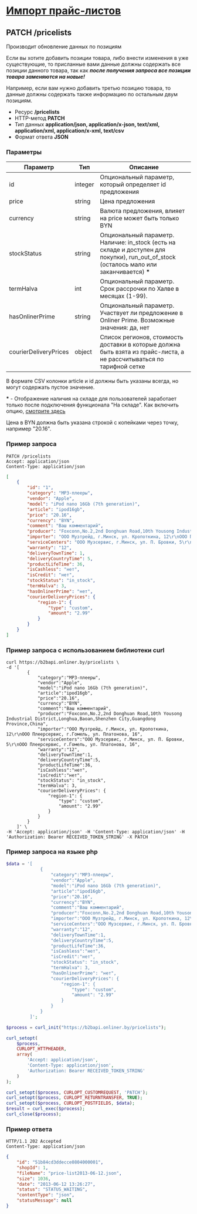 # [Импорт прайс-листов](info.md)

## PATCH /pricelists

Производит обновление данных по позициям

 Если вы хотите добавить позиции товара, либо внести изменения в уже существующие,
 то присланные вами данные должны содержать все позиции данного товара,
 так как ___после получения запроса все позиции товара заменяются на новые!___

 Например, если вам нужно добавить третью позицию товара, то данные должны содержать также информацию по остальным двум позициям.


- Ресурс **/pricelists**
- HTTP-метод **PATCH**
- Тип данных **application/json, application/x-json, text/xml, application/xml, application/x-xml, text/csv**
- Формат ответа **JSON**

### Параметры

| Параметр              | Тип     | Описание                                                                                                                                   |
|-----------------------|---------|--------------------------------------------------------------------------------------------------------------------------------------------|
| id                    | integer | Опциональный параметр, который определяет id предложения                                                                                   |
| price                 | string  | Цена предложения                                                                                                                           |
| currency              | string  | Валюта предложения, влияет на price может быть только BYN                                                                                  |
| stockStatus           | string  | Опциональный параметр. Наличие: in_stock (есть на складе и доступен для покупки), run_out_of_stock (осталось мало или заканчивается) __*__ |
| termHalva             | int     | Опциональный параметр. Срок рассрочки по Халве в месяцах (1-99).                                                                           |
| hasOnlinerPrime       | string  | Опциональный параметр. Участвует ли предложение в Onliner Prime. Возможные значения: да, нет                                               |
| courierDeliveryPrices | object  | Список регионов, стоимость доставки в которые должна быть взята из прайс-листа, а не рассчитываться по тарифной сетке                      |

В формате CSV колонки article и id должны быть указаны всегда, но могут содержать пустое значение.

__*__ - Отображение наличия на складе для пользователей заработает только после подключения функционала "На складе". Как включить опцию, [смотрите здесь](https://b2bwiki.onliner.by/wiki/%D0%97%D0%B0%D0%B3%D0%BB%D0%B0%D0%B2%D0%BD%D0%B0%D1%8F_%D1%81%D1%82%D1%80%D0%B0%D0%BD%D0%B8%D1%86%D0%B0#.D0.9D.D0.B0.D0.BB.D0.B8.D1.87.D0.B8.D0.B5_.D1.82.D0.BE.D0.B2.D0.B0.D1.80.D0.B0_.28.D0.B7.D0.BD.D0.B0.D1.87.D0.BA.D0.B8_.C2.AB.D0.9D.D0.B0_.D1.81.D0.BA.D0.BB.D0.B0.D0.B4.D0.B5.C2.BB.29)

Цена в BYN должна быть указана строкой с копейками через точку, например "20.16".

### Пример запроса

```http
PATCH /pricelists
Accept: application/json
Content-Type: application/json
```
```json
[
    {
        "id": "1",
        "category": "MP3-плееры",
        "vendor": "Apple",
        "model": "iPod nano 16Gb (7th generation)",
        "article": "ipod16gb",
        "price": "20.16",
        "currency": "BYN",
        "comment": "Ваш комментарий",
        "producer": "Foxconn,No.2,2nd Donghuan Road,10th Yousong Industrial District,Longhua,Baoan,Shenzhen City,Guangdong Province,China",
        "importer": "ООО Музтрейд, г.Минск, ул. Кропоткина, 12\r\nООО Плеерсервис, г.Гомель, ул. Платонова, 16",
        "serviceCenters": "ООО Музсервис, г.Минск, ул. П. Бровки, 5\r\nООО Плеерсервис, г.Гомель, ул. Платонова, 16",
        "warranty": "12",
        "deliveryTownTime": 1,
        "deliveryCountryTime": 5,
        "productLifeTime": 36,
        "isCashless": "нет",
        "isCredit": "нет",
        "stockStatus": "in_stock",
        "termHalva": 3,
        "hasOnlinerPrime": "нет",
        "courierDeliveryPrices": {
            "region-1": {
                "type": "custom",
                "amount": "2.99"
            }
        }
    }
]
```

### Пример запроса с использованием библиотеки curl

```
curl https://b2bapi.onliner.by/pricelists \
-d '[
        {
            "category":"MP3-плееры",
            "vendor":"Apple",
            "model":"iPod nano 16Gb (7th generation)",
            "article":"ipod16gb",
            "price":"20.16",
            "currency":"BYN",
            "comment":"Ваш комментарий",
            "producer":"Foxconn,No.2,2nd Donghuan Road,10th Yousong Industrial District,Longhua,Baoan,Shenzhen City,Guangdong Province,China",
            "importer":"ООО Музтрейд, г.Минск, ул. Кропоткина, 12\r\nООО Плеерсервис, г.Гомель, ул. Платонова, 16",
            "serviceCenters":"ООО Музсервис, г.Минск, ул. П. Бровки, 5\r\nООО Плеерсервис, г.Гомель, ул. Платонова, 16",
            "warranty":"12",
            "deliveryTownTime":1,
            "deliveryCountryTime":5,
            "productLifeTime":36,
            "isCashless":"нет",
            "isCredit":"нет",
            "stockStatus": "in_stock",
            "termHalva": 3,
            "courierDeliveryPrices": {
                "region-1": {
                    "type": "custom",
                    "amount": "2.99"
                }
            }
        }
    ]' \
-H 'Accept: application/json' -H 'Content-Type: application/json' -H 'Authorization: Bearer RECEIVED_TOKEN_STRING' -X PATCH
```

### Пример запроса на языке php

```php
$data = '[
             {
                 "category":"MP3-плееры",
                 "vendor":"Apple",
                 "model":"iPod nano 16Gb (7th generation)",
                 "article":"ipod16gb",
                 "price":"20.16",
                 "currency":"BYN",
                 "comment":"Ваш комментарий",
                 "producer":"Foxconn,No.2,2nd Donghuan Road,10th Yousong Industrial District,Longhua,Baoan,Shenzhen City,Guangdong Province,China",
                 "importer":"ООО Музтрейд, г.Минск, ул. Кропоткина, 12\r\nООО Плеерсервис, г.Гомель, ул. Платонова, 16",
                 "serviceCenters":"ООО Музсервис, г.Минск, ул. П. Бровки, 5\r\nООО Плеерсервис, г.Гомель, ул. Платонова, 16",
                 "warranty":"12",
                 "deliveryTownTime":1,
                 "deliveryCountryTime":5,
                 "productLifeTime":36,
                 "isCashless":"нет",
                 "isCredit":"нет",
                 "stockStatus": "in_stock",
                 "termHalva": 3,
                 "hasOnlinerPrime": "нет",
                 "courierDeliveryPrices": {
                     "region-1": {
                         "type": "custom",
                         "amount": "2.99"
                     }
                 }
             }
         ]';

$process = curl_init("https://b2bapi.onliner.by/pricelists");

curl_setopt(
    $process, 
    CURLOPT_HTTPHEADER, 
    array(
        'Accept: application/json', 
        'Content-Type: application/json', 
        'Authorization: Bearer RECEIVED_TOKEN_STRING'
    )
);

curl_setopt($process, CURLOPT_CUSTOMREQUEST, 'PATCH');
curl_setopt($process, CURLOPT_RETURNTRANSFER, TRUE);
curl_setopt($process, CURLOPT_POSTFIELDS, $data);
$result = curl_exec($process);
curl_close($process);
```

### Пример ответа

```http
HTTP/1.1 202 Accepted
Content-Type: application/json
```
```json
{
    "id": "51b84cd3ddecce0804000001",
    "shopId": 1,
    "fileName": "price-list2013-06-12.json",
    "size": 1036,
    "date": "2013-06-12 13:26:27",
    "status": "STATUS_WAITING",
    "contentType": "json",
    "statusMessage": null
}
```
